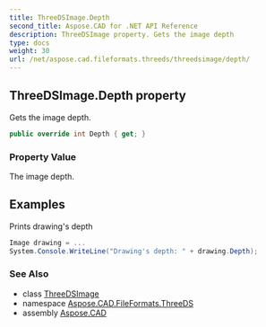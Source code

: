 ```yaml
---
title: ThreeDSImage.Depth
second_title: Aspose.CAD for .NET API Reference
description: ThreeDSImage property. Gets the image depth
type: docs
weight: 30
url: /net/aspose.cad.fileformats.threeds/threedsimage/depth/
---
```

## ThreeDSImage.Depth property

Gets the image depth.

```csharp
public override int Depth { get; }
```

### Property Value

The image depth.

## Examples

Prints drawing's depth

```csharp
Image drawing = ...
System.Console.WriteLine("Drawing's depth: " + drawing.Depth);
```

### See Also

* class [ThreeDSImage](../)
* namespace [Aspose.CAD.FileFormats.ThreeDS](../../../aspose.cad.fileformats.threeds/)
* assembly [Aspose.CAD](../../../)


